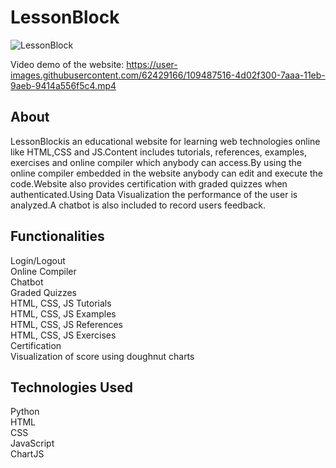 # LessonBlock

![LessonBlock](https://user-images.githubusercontent.com/62429166/109489235-92282480-7aac-11eb-9ae8-10822cc1960b.png)

Video demo of the website:
https://user-images.githubusercontent.com/62429166/109487516-4d02f300-7aaa-11eb-9aeb-9414a556f5c4.mp4

<h2>About</h2>
LessonBlockis an educational website for learning web technologies online like HTML,CSS and
JS.Content includes tutorials, references, examples, exercises and online compiler which anybody
can access.By using the online compiler embedded in the website anybody can edit and execute the
code.Website also provides certification with graded quizzes when authenticated.Using Data
Visualization the performance of the user is analyzed.A chatbot is also included to record users feedback.

<h2>Functionalities</h2>
Login/Logout<br>
Online Compiler<br>
Chatbot<br>
Graded Quizzes<br>
HTML, CSS, JS Tutorials<br>
HTML, CSS, JS Examples<br>
HTML, CSS, JS References<br>
HTML, CSS, JS Exercises<br>
Certification<br>
Visualization of score using doughnut charts<br>

<h2>Technologies Used</h2>
Python<br>
HTML<br>
CSS<br>
JavaScript<br>
ChartJS<br>
